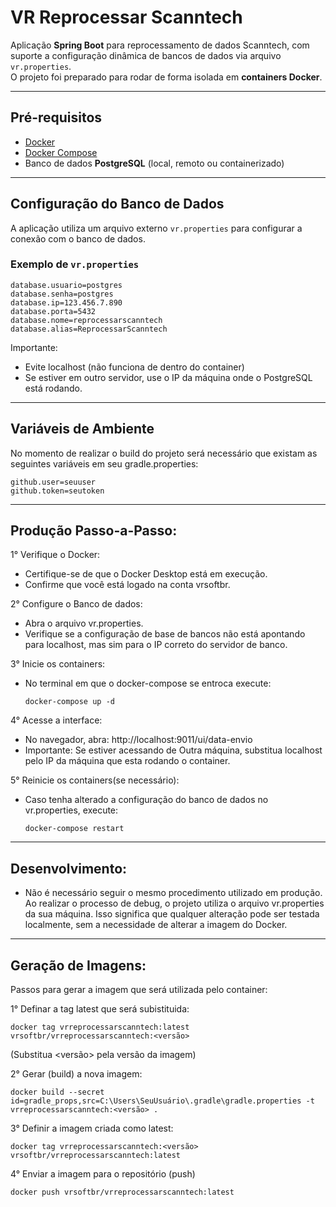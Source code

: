 # VR Reprocessar Scanntech

Aplicação **Spring Boot** para reprocessamento de dados Scanntech, com suporte a configuração dinâmica de bancos de dados via arquivo `vr.properties`.  
O projeto foi preparado para rodar de forma isolada em **containers Docker**.

---

## **Pré-requisitos**
- [Docker](https://docs.docker.com/get-docker/)
- [Docker Compose](https://docs.docker.com/compose/install/)
- Banco de dados **PostgreSQL** (local, remoto ou containerizado)

---

## **Configuração do Banco de Dados**
A aplicação utiliza um arquivo externo `vr.properties` para configurar a conexão com o banco de dados.

### **Exemplo de `vr.properties`**
```properties
database.usuario=postgres
database.senha=postgres
database.ip=123.456.7.890
database.porta=5432
database.nome=reprocessarscanntech
database.alias=ReprocessarScanntech
```
Importante:
- Evite localhost (não funciona de dentro do container)
- Se estiver em outro servidor, use o IP da máquina onde o PostgreSQL está rodando.
---

## **Variáveis de Ambiente**
No momento de realizar o build do projeto será necessário que existam as seguintes variáveis em seu gradle.properties:
```properties
github.user=seuuser
github.token=seutoken
```
---

## Produção Passo-a-Passo:
1° Verifique o Docker:
- Certifique-se de que o Docker Desktop está em execução.
- Confirme que você está logado na conta vrsoftbr.

2° Configure o Banco de dados:
- Abra o arquivo vr.properties.
- Verifique se a configuração de base de bancos não está apontando para localhost, mas sim para o IP correto do servidor de banco.

3° Inicie os containers:
- No terminal em que o docker-compose se entroca execute:
  ```
  docker-compose up -d
  ```
  
4° Acesse a interface:
- No navegador, abra: http://localhost:9011/ui/data-envio
- Importante: Se estiver acessando de Outra máquina, substitua localhost pelo IP da máquina que esta rodando o container.

5° Reinicie os containers(se necessário):
- Caso tenha alterado a configuração do banco de dados no vr.properties, execute:
  ```
  docker-compose restart
  ```
---
## Desenvolvimento:

- Não é necessário seguir o mesmo procedimento utilizado em produção.
Ao realizar o processo de debug, o projeto utiliza o arquivo vr.properties da sua máquina.
Isso significa que qualquer alteração pode ser testada localmente, sem a necessidade de alterar a imagem do Docker.
---

## Geração de Imagens:
Passos para gerar a imagem que será utilizada pelo container:

1° Definar a tag latest que será subistituida:
```
docker tag vrreprocessarscanntech:latest vrsoftbr/vrreprocessarscanntech:<versão>
```
(Substitua <versão> pela versão da imagem)

2° Gerar (build) a nova imagem:
```
docker build --secret id=gradle_props,src=C:\Users\SeuUsuário\.gradle\gradle.properties -t vrreprocessarscanntech:<versão> .
```

3° Definir a imagem criada como latest:
```
docker tag vrreprocessarscanntech:<versão> vrsoftbr/vrreprocessarscanntech:latest
```

4° Enviar a imagem para o repositório (push)
```
docker push vrsoftbr/vrreprocessarscanntech:latest
```

